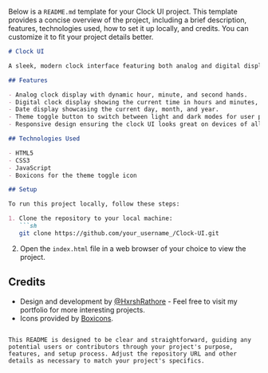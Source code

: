 Below is a `README.md` template for your Clock UI project. This template provides a concise overview of the project, including a brief description, features, technologies used, how to set it up locally, and credits. You can customize it to fit your project details better.

```markdown
# Clock UI

A sleek, modern clock interface featuring both analog and digital displays, designed with HTML, CSS, and JavaScript. This project includes a theme toggle feature allowing users to switch between light and dark modes, enhancing usability and visual appeal.

## Features

- Analog clock display with dynamic hour, minute, and second hands.
- Digital clock display showing the current time in hours and minutes, along with AM/PM.
- Date display showcasing the current day, month, and year.
- Theme toggle button to switch between light and dark modes for user preference.
- Responsive design ensuring the clock UI looks great on devices of all sizes.

## Technologies Used

- HTML5
- CSS3
- JavaScript
- Boxicons for the theme toggle icon

## Setup

To run this project locally, follow these steps:

1. Clone the repository to your local machine:
   ```sh
   git clone https://github.com/your_username_/Clock-UI.git
   ```
2. Open the `index.html` file in a web browser of your choice to view the project.

## Credits

- Design and development by [@HxrshRathore](https://hxrshrathore.me) - Feel free to visit my portfolio for more interesting projects.
- Icons provided by [Boxicons](https://boxicons.com/).

```

This README is designed to be clear and straightforward, guiding any potential users or contributors through your project's purpose, features, and setup process. Adjust the repository URL and other details as necessary to match your project's specifics.